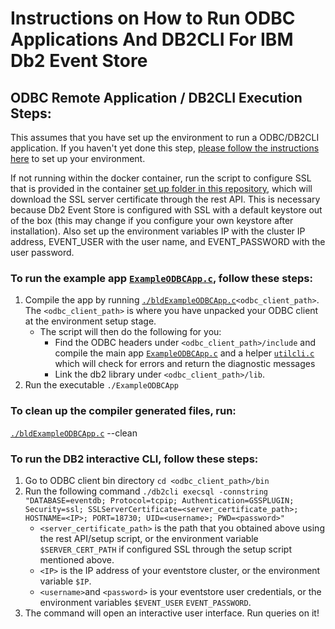 # Instructions on How to Run ODBC Applications And DB2CLI For IBM Db2 Event Store

## ODBC Remote Application / DB2CLI Execution Steps:

This assumes that you have set up the environment to run a ODBC/DB2CLI application. If you haven't yet done this step, [please follow the instructions here](https://github.com/IBMProjectEventStore/db2eventstore-IoT-Analytics/tree/master/AdvancedApplications#odbcdb2cli-setup) to set up your environment. 

If not running within the docker container, run the script to configure SSL that is provided in the container [set up folder in this repository](https://github.com/IBMProjectEventStore/db2eventstore-IoT-Analytics/blob/master/container/setup/setup-ssl.sh), which will download the SSL server certificate through the rest API. This is necessary because Db2 Event Store is configured with SSL with a default keystore out of the box (this may change if you configure your own keystore after installation). Also set up the environment variables IP with the cluster IP address, EVENT_USER with the user name, and EVENT_PASSWORD with the user password.

### To run the example app [`ExampleODBCApp.c`](ExampleODBCApp.c), follow these steps:
1. Compile the app by running [`./bldExampleODBCApp.c`](bldExampleODBCApp)`<odbc_client_path>`. The `<odbc_client_path>` is where you have unpacked your ODBC client at the environment setup stage.
    * The script will then do the following for you:
       * Find the ODBC headers under `<odbc_client_path>/include` and compile the main app [`ExampleODBCApp.c`](ExampleODBCApp.c) and a helper [`utilcli.c`](utilcli.c) which will check for errors and return the diagnostic messages
       * Link the db2 library under `<odbc_client_path>/lib`.
2. Run the executable `./ExampleODBCApp`

### To clean up the compiler generated files, run:
[`./bldExampleODBCApp.c`](bldExampleODBCApp) --clean

### To run the DB2 interactive CLI, follow these steps:
1. Go to ODBC client bin directory
`cd <odbc_client_path>/bin`
2. Run the following command
`./db2cli execsql -connstring "DATABASE=eventdb; Protocol=tcpip; Authentication=GSSPLUGIN; Security=ssl; SSLServerCertificate=<server_certificate_path>; HOSTNAME=<IP>; PORT=18730; UID=<username>; PWD=<password>"`
   * `<server_certificate_path>` is the path that you obtained above using the rest API/setup script, or the environment variable `$SERVER_CERT_PATH` if configured SSL through the setup script mentioned above.
   * `<IP>`  is the IP address of your eventstore cluster, or the environment variable `$IP`.
   * `<username>`and `<password>` is your eventstore user credentials, or the environment variables `$EVENT_USER` `EVENT_PASSWORD`.
3. The command will open an interactive user interface. Run queries on it!
